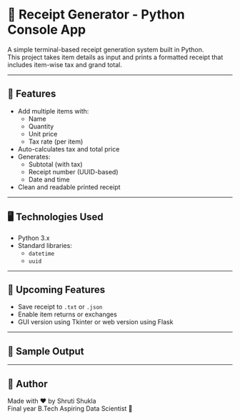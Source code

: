 # 🧾 Receipt Generator - Python Console App

A simple terminal-based receipt generation system built in Python.  
This project takes item details as input and prints a formatted receipt that includes item-wise tax and grand total.

---

## 📌 Features

- Add multiple items with:
  - Name
  - Quantity
  - Unit price
  - Tax rate (per item)
- Auto-calculates tax and total price
- Generates:
  - Subtotal (with tax)
  - Receipt number (UUID-based)
  - Date and time
- Clean and readable printed receipt

---

## 🖥️ Technologies Used

- Python 3.x
- Standard libraries:
  - `datetime`
  - `uuid`

---

## 🚀 Upcoming Features

- Save receipt to `.txt` or `.json`
- Enable item returns or exchanges
- GUI version using Tkinter or web version using Flask

---

## 📸 Sample Output


---

## 🧠 Author

Made with ❤️ by Shruti Shukla  
Final year B.Tech Aspiring Data Scientist 🚀
